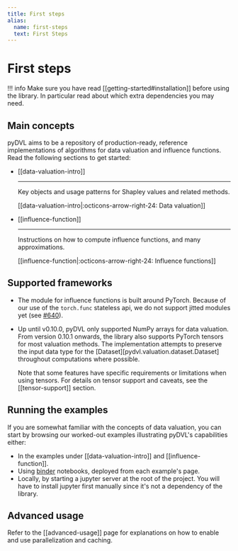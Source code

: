 ```yaml
---
title: First steps
alias: 
  name: first-steps
  text: First Steps
---
```


# First steps

!!! info
    Make sure you have read [[getting-started#installation]] before using the
    library. In particular read about which extra dependencies you may need.

## Main concepts

pyDVL aims to be a repository of production-ready, reference implementations of
algorithms for data valuation and influence functions. Read the following
sections to get started:

<div class="grid cards" markdown>

-   [[data-valuation-intro]]
  
    ---
    Key objects and usage patterns for Shapley values and related methods.
  
    [[data-valuation-intro|:octicons-arrow-right-24: Data valuation]]
  
-   [[influence-function]]
  
    ---
    Instructions on how to compute influence functions, and many approximations.
    
    [[influence-function|:octicons-arrow-right-24: Influence functions]]

</div>

## Supported frameworks

* The module for influence functions is built around PyTorch. Because of our use
  of the `torch.func` stateless api, we do not support jitted modules yet (see
  [#640](https://github.com/aai-institute/pyDVL/issues/640)).

* Up until v0.10.0, pyDVL only supported NumPy arrays for data valuation. From
  version 0.10.1 onwards, the library also supports PyTorch tensors for most
  valuation methods. The implementation attempts to preserve the input data type
  for the [Dataset][pydvl.valuation.dataset.Dataset] throughout computations where
  possible.

  Note that some features have specific requirements or limitations when using
  tensors. For details on tensor support and caveats, see the [[tensor-support]]
  section.


## Running the examples

If you are somewhat familiar with the concepts of data valuation, you can start
by browsing our worked-out examples illustrating pyDVL's capabilities either:

- In the examples under [[data-valuation-intro]] and [[influence-function]].
- Using [binder](https://mybinder.org/) notebooks, deployed from each
  example's page.
- Locally, by starting a jupyter server at the root of the project. You will
  have to install jupyter first manually since it's not a dependency of the
  library.

## Advanced usage

Refer to the [[advanced-usage]] page for explanations on how to enable
and use parallelization and caching.
